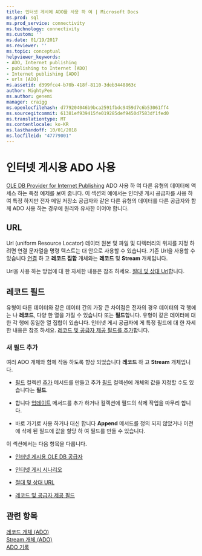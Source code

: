 ```yaml
---
title: 인터넷 게시에 ADO를 사용 하 여 | Microsoft Docs
ms.prod: sql
ms.prod_service: connectivity
ms.technology: connectivity
ms.custom: ''
ms.date: 01/19/2017
ms.reviewer: ''
ms.topic: conceptual
helpviewer_keywords:
- ADO, Internet publishing
- publishing to Internet [ADO]
- Internet publishing [ADO]
- urls [ADO]
ms.assetid: d399fce4-b70b-418f-8110-3deb3448863c
author: MightyPen
ms.author: genemi
manager: craigg
ms.openlocfilehash: d779204046b9bca2591fbdc9459d7c6b53061ff4
ms.sourcegitcommit: 61381ef939415fe019285def9450d7583df1fed0
ms.translationtype: MT
ms.contentlocale: ko-KR
ms.lasthandoff: 10/01/2018
ms.locfileid: "47779001"
---
```

# <a name="using-ado-for-internet-publishing"></a>인터넷 게시용 ADO 사용
[OLE DB Provider for Internet Publishing](../../../ado/guide/data/the-ole-db-provider-for-internet-publishing.md) ADO 사용 하 여 다른 유형의 데이터에 액세스 하는 특정 예제를 보여 줍니다. 이 섹션의 예에서는 인터넷 게시 공급자를 사용 하 여 특정 하지만 전자 메일 저장소 공급자와 같은 다른 유형의 데이터를 다른 공급자와 함께 ADO 사용 하는 경우에 원리와 유사한 이어야 합니다.  
  
## <a name="urls"></a>URL  
 Url (uniform Resource Locator) 데이터 원본 및 파일 및 디렉터리의 위치를 지정 하려면 연결 문자열을 명령 텍스트는 대 안으로 사용할 수 있습니다. 기존 Url을 사용할 수 있습니다 [연결](../../../ado/reference/ado-api/connection-object-ado.md) 하 고 **레코드 집합** 개체와는 **레코드** 및 **Stream** 개체입니다.  
  
 Url을 사용 하는 방법에 대 한 자세한 내용은 참조 하세요. [절대 및 상대 Url](../../../ado/guide/data/absolute-and-relative-urls.md)합니다.  
  
## <a name="record-fields"></a>레코드 필드  
 유형이 다른 데이터와 같은 데이터 간의 가장 큰 차이점은 전자의 경우 데이터의 각 행에는 나 **레코드**, 다양 한 열을 가질 수 있습니다 또는 **필드**합니다. 유형이 같은 데이터에 대 한 각 행에 동일한 열 집합이 있습니다. 인터넷 게시 공급자에 게 특정 필드에 대 한 자세한 내용은 참조 하세요. [레코드 및 공급자 제공 필드를 추가](../../../ado/guide/data/records-and-provider-supplied-fields.md)합니다.  
  
### <a name="appending-new-fields"></a>새 필드 추가  
 여러 ADO 개체와 함께 작동 하도록 향상 되었습니다 **레코드** 하 고 **Stream** 개체입니다.  
  
-   [필드](../../../ado/reference/ado-api/fields-collection-ado.md) 컬렉션 [추가](../../../ado/reference/ado-api/append-method-ado.md) 메서드를 만들고 추가 [필드](../../../ado/reference/ado-api/field-object.md) 컬렉션에 개체의 값을 지정할 수도 있습니다는 **필드**.  
  
-   합니다 [업데이트](../../../ado/reference/ado-api/update-method.md) 메서드를 추가 하거나 컬렉션에 필드의 삭제 작업을 마무리 합니다.  
  
-   바로 가기로 사용 하거나 대신 합니다 **Append** 메서드를 정의 되지 않았거나 이전에 삭제 된 필드에 값을 할당 하 여 필드를 만들 수 있습니다.  
  
 이 섹션에서는 다음 항목을 다룹니다.  
  
-   [인터넷 게시용 OLE DB 공급자](../../../ado/guide/data/the-ole-db-provider-for-internet-publishing.md)  
  
-   [인터넷 게시 시나리오](../../../ado/guide/data/internet-publishing-scenario.md)  
  
-   [절대 및 상대 URL](../../../ado/guide/data/absolute-and-relative-urls.md)  
  
-   [레코드 및 공급자 제공 필드](../../../ado/guide/data/records-and-provider-supplied-fields.md)  
  
## <a name="see-also"></a>관련 항목  
 [레코드 개체 (ADO)](../../../ado/reference/ado-api/record-object-ado.md)   
 [Stream 개체 (ADO)](../../../ado/reference/ado-api/stream-object-ado.md)   
 [ADO 기록](../../../ado/guide/ado-history.md)
